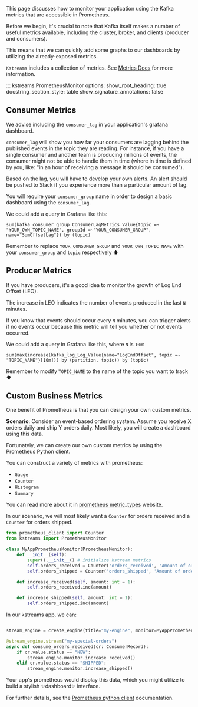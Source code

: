 This page discusses how to monitor your application using the Kafka metrics that are accessible in Prometheus.

Before we begin, it's crucial to note that Kafka itself makes a number of useful metrics available, including the cluster, broker, and clients (producer and consumers).

This means that we can quickly add some graphs to our dashboards by utilizing the already-exposed metrics.

`Kstreams` includes a collection of metrics. See [Metrics Docs](./metrics.md) for more information.

::: kstreams.PrometheusMonitor
    options:
        show_root_heading: true
        docstring_section_style: table
        show_signature_annotations: false

## Consumer Metrics

We advise including the `consumer_lag` in your application's grafana dashboard.

`consumer_lag` will show you how far your consumers are lagging behind the published events in the topic they are reading. For instance, if you have a single consumer and another team is producing millions of events, the consumer might not be able to handle them in time (where in time is defined by you, like: "in an hour of receiving a message it should be consumed").

Based on the lag, you will have to develop your own alerts. An alert should be pushed to Slack if you experience more than a particular amount of lag.

You will require your `consumer_group` name in order to design a basic dashboard using the `consumer_lag`.

We could add a query in Grafana like this:

```promql
sum(kafka_consumer_group_ConsumerLagMetrics_Value{topic =~ "YOUR_OWN_TOPIC_NAME", groupId =~"YOUR_CONSUMER_GROUP", name="SumOffsetLag"}) by (topic)
```

Remember to replace `YOUR_CONSUMER_GROUP` and `YOUR_OWN_TOPIC_NAME` with your `consumer_group` and `topic` respectively ⬆️

## Producer Metrics

If you have producers, it's a good idea to monitor the growth of Log End Offset (LEO).

The increase in LEO indicates the number of events produced in the last `N` minutes.

If you know that events should occur every `N` minutes, you can trigger alerts if no events occur because this metric will tell you whether or not events occurred.

We could add a query in Grafana like this, where `N` is `10m`:

```promql
sum(max(increase(kafka_log_Log_Value{name="LogEndOffset", topic =~ "TOPIC_NAME"}[10m])) by (partition, topic)) by (topic)
```

Remember to modify `TOPIC_NAME` to the name of the topic you want to track ⬆️

## Custom Business Metrics

One benefit of Prometheus is that you can design your own custom metrics.

**Scenario**: Consider an event-based ordering system. Assume you receive X orders daily and ship Y orders daily. Most likely, you will create a dashboard using this data.

Fortunately, we can create our own custom metrics by using the Prometheus Python client.

You can construct a variety of metrics with prometheus:

- `Gauge`
- `Counter`
- `Histogram`
- `Summary`

You can read more about it in [prometheus metric_types](https://prometheus.io/docs/concepts/metric_types/) website.

In our scenario, we will most likely want a `Counter` for orders received and a `Counter` for orders shipped.

```python
from prometheus_client import Counter
from kstreams import PrometheusMonitor

class MyAppPrometheusMonitor(PrometheusMonitor):
    def __init__(self):
        super().__init__() # initialize kstream metrics
        self.orders_received = Counter('orders_received', 'Amount of orders received')
        self.orders_shipped = Counter('orders_shipped', 'Amount of orders shipped')

    def increase_received(self, amount: int = 1):
        self.orders_received.inc(amount)

    def increase_shipped(self, amount: int = 1):
        self.orders_shipped.inc(amount)
```

In our kstreams app, we can:

```python

stream_engine = create_engine(title="my-engine", monitor=MyAppPrometheusMonitor())

@stream_engine.stream("my-special-orders")
async def consume_orders_received(cr: ConsumerRecord):
    if cr.value.status == "NEW":
        stream_engine.monitor.increase_received()
    elif cr.value.status == "SHIPPED":
        stream_engine.monitor.increase_shipped()
```

Your app's prometheus would display this data, which you might utilize to build a stylish ✨dashboard✨ interface.

For further details, see the [Prometheus python client](https://github.com/prometheus/client) documentation.
